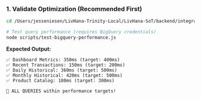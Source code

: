 ### 1. Validate Optimization (Recommended First)

```bash
cd /Users/jesseniesen/LivHana-Trinity-Local/LivHana-SoT/backend/integration-service

# Test query performance (requires BigQuery credentials)
node scripts/test-bigquery-performance.js
```

**Expected Output:**

```
✅ Dashboard Metrics: 350ms (target: 400ms)
✅ Recent Transactions: 150ms (target: 200ms)
✅ Daily Historical: 360ms (target: 500ms)
✅ Monthly Historical: 420ms (target: 500ms)
✅ Product Catalog: 180ms (target: 300ms)

🎯 ALL QUERIES within performance targets!
```
